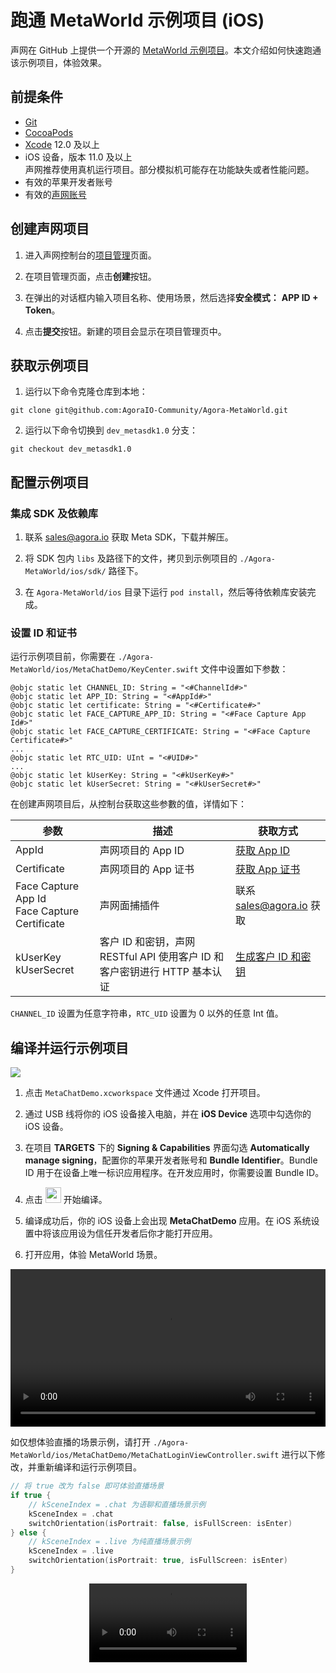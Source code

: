 # 跑通 MetaWorld 示例项目 (iOS)

声网在 GitHub 上提供一个开源的 [MetaWorld 示例项目](https://github.com/AgoraIO-Community/Agora-MetaWorld/tree/dev_metasdk1.0)。本文介绍如何快速跑通该示例项目，体验效果。

## 前提条件

- [Git](https://git-scm.com/downloads)
- [CocoaPods](https://guides.cocoapods.org/using/getting-started.html#getting-started)
- [Xcode](https://apps.apple.com/cn/app/xcode/id497799835?mt=12) 12.0 及以上
- iOS 设备，版本 11.0 及以上
    <div class="alert note">声网推荐使用真机运行项目。部分模拟机可能存在功能缺失或者性能问题。</div>
- 有效的苹果开发者账号
- 有效的[声网账号](https://docportal.shengwang.cn/cn/Agora%20Platform/get_appid_token?platform=All%20Platforms#%E5%88%9B%E5%BB%BA%E5%A3%B0%E7%BD%91%E8%B4%A6%E5%8F%B7)

## 创建声网项目

1. 进入声网控制台的[项目管理](https://console.agora.io/projects)页面。

2. 在项目管理页面，点击**创建**按钮。

3. 在弹出的对话框内输入项目名称、使用场景，然后选择**安全模式：** **APP ID + Token**。

4. 点击**提交**按钮。新建的项目会显示在项目管理页中。

## 获取示例项目

1. 运行以下命令克隆仓库到本地：

```shell
git clone git@github.com:AgoraIO-Community/Agora-MetaWorld.git
```

2. 运行以下命令切换到 `dev_metasdk1.0` 分支：

```shell
git checkout dev_metasdk1.0
```

## 配置示例项目

### 集成 SDK 及依赖库

1. 联系 [sales@agora.io](mailto:sales@agora.io) 获取 Meta SDK，下载并解压。

2. 将 SDK 包内 `libs` 及路径下的文件，拷贝到示例项目的 `./Agora-MetaWorld/ios/sdk/` 路径下。

3. 在 `Agora-MetaWorld/ios` 目录下运行 `pod install`，然后等待依赖库安装完成。


### 设置 ID 和证书

运行示例项目前，你需要在 `./Agora-MetaWorld/ios/MetaChatDemo/KeyCenter.swift` 文件中设置如下参数：

```shell
@objc static let CHANNEL_ID: String = "<#ChannelId#>"
@objc static let APP_ID: String = "<#AppId#>"
@objc static let certificate: String = "<#Certificate#>"
@objc static let FACE_CAPTURE_APP_ID: String = "<#Face Capture App Id#>"
@objc static let FACE_CAPTURE_CERTIFICATE: String = "<#Face Capture Certificate#>"
...
@objc static let RTC_UID: UInt = "<#UID#>"
...
@objc static let kUserKey: String = "<#kUserKey#>"
@objc static let kUserSecret: String = "<#kUserSecret#>"
```

在创建声网项目后，从控制台获取这些参數的值，详情如下：

| 参数  |  描述  | 获取方式 |
| ---- | ------ | ------ |
| AppId    | 声网项目的 App ID     | [获取 App ID](https://docportal.shengwang.cn/cn/Agora%20Platform/get_appid_token?platform=All%20Platforms#获取-app-id)  |
| Certificate | 声网项目的 App 证书 | [获取 App 证书](https://docportal.shengwang.cn/cn/Agora%20Platform/get_appid_token?platform=All%20Platforms#获取-app-证书)   |
| Face Capture App Id<br>Face Capture Certificate | 声网面捕插件 | 联系 [sales@agora.io](mailto:sales@agora.io) 获取 |
| kUserKey<br>kUserSecret | 客户 ID 和密钥，声网 RESTful API 使用客户 ID 和客户密钥进行 HTTP 基本认证 | [生成客户 ID 和密钥](https://docportal.shengwang.cn/cn/Agora%20Platform/get_appid_token?platform=All%20Platforms#%E7%94%9F%E6%88%90%E5%AE%A2%E6%88%B7-id-%E5%92%8C%E5%AF%86%E9%92%A5) |

<div class="alert info"><code>CHANNEL_ID</code> 设置为任意字符串，<code>RTC_UID</code> 设置为 0 以外的任意 Int 值。</div>


## 编译并运行示例项目

![](https://web-cdn.agora.io/docs-files/1686540295452)

1. 点击 `MetaChatDemo.xcworkspace` 文件通过 Xcode 打开项目。

2. 通过 USB 线将你的 iOS 设备接入电脑，并在 **iOS Device** 选项中勾选你的 iOS 设备。

3. 在项目 **TARGETS** 下的 **Signing & Capabilities** 界面勾选 **Automatically manage signing**，配置你的苹果开发者账号和 **Bundle Identifier**。Bundle ID 用于在设备上唯一标识应用程序。在开发应用时，你需要设置 Bundle ID。

4. 点击 <img src="https://web-cdn.agora.io/docs-files/1686540324207" width="25"/> 开始编译。

5. 编译成功后，你的 iOS 设备上会出现 **MetaChatDemo** 应用。在 iOS 系统设置中将该应用设为信任开发者后你才能打开应用。

6. 打开应用，体验 MetaWorld 场景。

<p style="text-align: center;"><video src="https://web-cdn.agora.io/docs-files/1686906669607"  controls width = 100% height = auto >你的浏览器不支持 <code>video</code> 标签。</video></p>

如仅想体验直播的场景示例，请打开 `./Agora-MetaWorld/ios/MetaChatDemo/MetaChatLoginViewController.swift` 进行以下修改，并重新编译和运行示例项目。

```swift
// 将 true 改为 false 即可体验直播场景
if true {
    // kSceneIndex = .chat 为语聊和直播场景示例
    kSceneIndex = .chat
    switchOrientation(isPortrait: false, isFullScreen: isEnter)
} else {
    // kSceneIndex = .live 为纯直播场景示例
    kSceneIndex = .live
    switchOrientation(isPortrait: true, isFullScreen: isEnter)
}
```

<p style="text-align: center;"><video src="https://web-cdn.agora.io/docs-files/1686906622677"  controls width = 50% height = auto >你的浏览器不支持 <code>video</code> 标签。</video></p>
